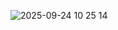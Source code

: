 ![2025-09-24 10 25 14](https://github.com/user-attachments/assets/7e02c38e-7d62-483c-a3ef-1a070d748ae7)
